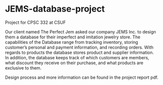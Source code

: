 # JEMS-database-project

Project for CPSC 332 at CSUF

Our client named The Perfect Jem asked our company JEMS Inc. to design them
a database for their imperfect and imitation jewelry store. The capabilities of the
Database range from tracking inventory, storing customer’s personal and payment
information, and recording orders. With regards to products the database stores product
and supplier information. In addition, the database keeps track of which customers are
members, what discount they receive on their purchase, and what products are
exclusive to them.

Design process and more information can be found in the project report pdf.

